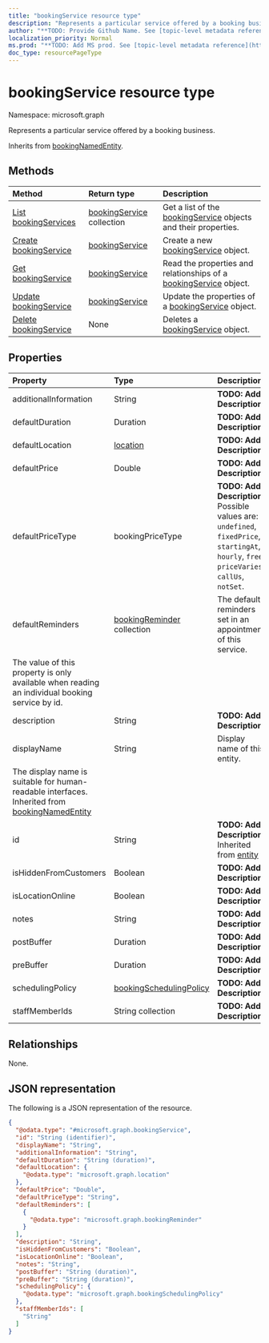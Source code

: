 ```yaml
---
title: "bookingService resource type"
description: "Represents a particular service offered by a booking business."
author: "**TODO: Provide Github Name. See [topic-level metadata reference](https://msgo.azurewebsites.net/add/document/guidelines/metadata.html#topic-level-metadata)**"
localization_priority: Normal
ms.prod: "**TODO: Add MS prod. See [topic-level metadata reference](https://msgo.azurewebsites.net/add/document/guidelines/metadata.html#topic-level-metadata)**"
doc_type: resourcePageType
---
```


# bookingService resource type

Namespace: microsoft.graph



Represents a particular service offered by a booking business.


Inherits from [bookingNamedEntity](../resources/bookingnamedentity.md).

## Methods
|Method|Return type|Description|
|:---|:---|:---|
|[List bookingServices](../api/bookingservice-list.md)|[bookingService](../resources/bookingservice.md) collection|Get a list of the [bookingService](../resources/bookingservice.md) objects and their properties.|
|[Create bookingService](../api/bookingservice-create.md)|[bookingService](../resources/bookingservice.md)|Create a new [bookingService](../resources/bookingservice.md) object.|
|[Get bookingService](../api/bookingservice-get.md)|[bookingService](../resources/bookingservice.md)|Read the properties and relationships of a [bookingService](../resources/bookingservice.md) object.|
|[Update bookingService](../api/bookingservice-update.md)|[bookingService](../resources/bookingservice.md)|Update the properties of a [bookingService](../resources/bookingservice.md) object.|
|[Delete bookingService](../api/bookingservice-delete.md)|None|Deletes a [bookingService](../resources/bookingservice.md) object.|

## Properties
|Property|Type|Description|
|:---|:---|:---|
|additionalInformation|String|**TODO: Add Description**|
|defaultDuration|Duration|**TODO: Add Description**|
|defaultLocation|[location](../resources/location.md)|**TODO: Add Description**|
|defaultPrice|Double|**TODO: Add Description**|
|defaultPriceType|bookingPriceType|**TODO: Add Description**. Possible values are: `undefined`, `fixedPrice`, `startingAt`, `hourly`, `free`, `priceVaries`, `callUs`, `notSet`.|
|defaultReminders|[bookingReminder](../resources/bookingreminder.md) collection|The default reminders set in an appointment of this service.
The value of this property is only available when reading an individual booking service by id.|
|description|String|**TODO: Add Description**|
|displayName|String|Display name of this entity.
The display name is suitable for human-readable interfaces. Inherited from [bookingNamedEntity](../resources/bookingnamedentity.md)|
|id|String|**TODO: Add Description** Inherited from [entity](../resources/entity.md)|
|isHiddenFromCustomers|Boolean|**TODO: Add Description**|
|isLocationOnline|Boolean|**TODO: Add Description**|
|notes|String|**TODO: Add Description**|
|postBuffer|Duration|**TODO: Add Description**|
|preBuffer|Duration|**TODO: Add Description**|
|schedulingPolicy|[bookingSchedulingPolicy](../resources/bookingschedulingpolicy.md)|**TODO: Add Description**|
|staffMemberIds|String collection|**TODO: Add Description**|

## Relationships
None.

## JSON representation
The following is a JSON representation of the resource.
<!-- {
  "blockType": "resource",
  "keyProperty": "id",
  "@odata.type": "microsoft.graph.bookingService",
  "baseType": "microsoft.graph.bookingNamedEntity",
  "openType": false
}
-->
``` json
{
  "@odata.type": "#microsoft.graph.bookingService",
  "id": "String (identifier)",
  "displayName": "String",
  "additionalInformation": "String",
  "defaultDuration": "String (duration)",
  "defaultLocation": {
    "@odata.type": "microsoft.graph.location"
  },
  "defaultPrice": "Double",
  "defaultPriceType": "String",
  "defaultReminders": [
    {
      "@odata.type": "microsoft.graph.bookingReminder"
    }
  ],
  "description": "String",
  "isHiddenFromCustomers": "Boolean",
  "isLocationOnline": "Boolean",
  "notes": "String",
  "postBuffer": "String (duration)",
  "preBuffer": "String (duration)",
  "schedulingPolicy": {
    "@odata.type": "microsoft.graph.bookingSchedulingPolicy"
  },
  "staffMemberIds": [
    "String"
  ]
}
```

